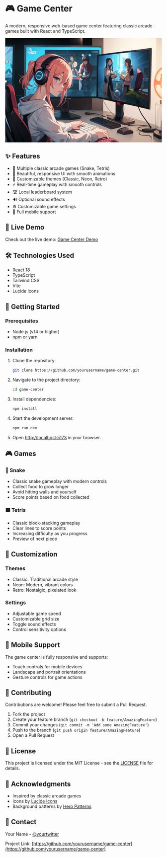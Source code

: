 # 🎮 Game Center

A modern, responsive web-based game center featuring classic arcade games built with React and TypeScript.

![Game Center Screenshot](screenshot.png)

## ✨ Features

- 🎯 Multiple classic arcade games (Snake, Tetris)
- 🎨 Beautiful, responsive UI with smooth animations
- 🌈 Customizable themes (Classic, Neon, Retro)
- ⚡ Real-time gameplay with smooth controls
- 🏆 Local leaderboard system
- 🔊 Optional sound effects
- ⚙️ Customizable game settings
- 📱 Full mobile support

## 🚀 Live Demo

Check out the live demo: [Game Center Demo](https://your-demo-url.netlify.app)

## 🛠️ Technologies Used

- React 18
- TypeScript
- Tailwind CSS
- Vite
- Lucide Icons

## 🎯 Getting Started

### Prerequisites

- Node.js (v14 or higher)
- npm or yarn

### Installation

1. Clone the repository:
   ```bash
   git clone https://github.com/yourusername/game-center.git
   ```

2. Navigate to the project directory:
   ```bash
   cd game-center
   ```

3. Install dependencies:
   ```bash
   npm install
   ```

4. Start the development server:
   ```bash
   npm run dev
   ```

5. Open [http://localhost:5173](http://localhost:5173) in your browser.

## 🎮 Games

### 🐍 Snake
- Classic snake gameplay with modern controls
- Collect food to grow longer
- Avoid hitting walls and yourself
- Score points based on food collected

### 🟦 Tetris
- Classic block-stacking gameplay
- Clear lines to score points
- Increasing difficulty as you progress
- Preview of next piece

## 🎨 Customization

### Themes
- Classic: Traditional arcade style
- Neon: Modern, vibrant colors
- Retro: Nostalgic, pixelated look

### Settings
- Adjustable game speed
- Customizable grid size
- Toggle sound effects
- Control sensitivity options

## 📱 Mobile Support

The game center is fully responsive and supports:
- Touch controls for mobile devices
- Landscape and portrait orientations
- Gesture controls for game actions

## 🤝 Contributing

Contributions are welcome! Please feel free to submit a Pull Request.

1. Fork the project
2. Create your feature branch (`git checkout -b feature/AmazingFeature`)
3. Commit your changes (`git commit -m 'Add some AmazingFeature'`)
4. Push to the branch (`git push origin feature/AmazingFeature`)
5. Open a Pull Request

## 📝 License

This project is licensed under the MIT License - see the [LICENSE](LICENSE) file for details.

## 🙏 Acknowledgments

- Inspired by classic arcade games
- Icons by [Lucide Icons](https://lucide.dev)
- Background patterns by [Hero Patterns](https://heropatterns.com)

## 📧 Contact

Your Name - [@yourtwitter](https://twitter.com/yourtwitter)

Project Link: [https://github.com/yourusername/game-center](https://github.com/yourusername/game-center)